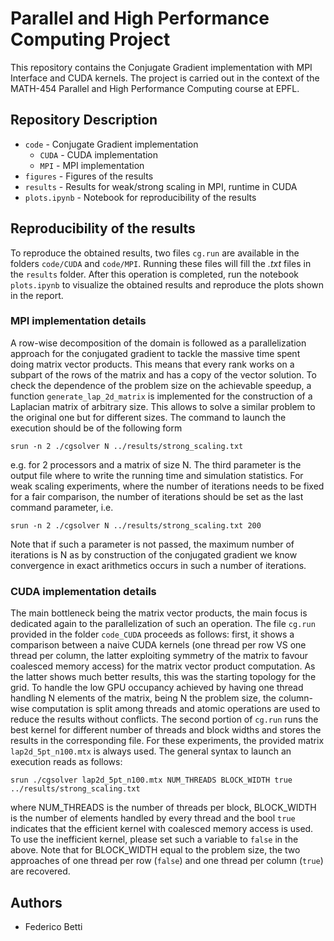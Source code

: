 # Parallel and High Performance Computing Project

This repository contains the Conjugate Gradient
implementation with MPI Interface and CUDA kernels. The
project is carried out in the context of the
MATH-454 Parallel and High Performance Computing course at EPFL.

## Repository Description
- `code` - Conjugate Gradient implementation
  - `CUDA` - CUDA implementation
  - `MPI` - MPI implementation
- `figures` - Figures of the results
- `results` - Results for weak/strong scaling in MPI, runtime in CUDA
- `plots.ipynb` - Notebook for reproducibility of the results 

## Reproducibility of the results
To reproduce the obtained results, two files `cg.run` are available in the folders
`code/CUDA` and `code/MPI`. Running these files will fill the _.txt_ files
in the `results` folder. After this operation is completed, run the notebook
`plots.ipynb` to visualize the obtained results and reproduce the plots
shown in the report.

### MPI implementation details
A row-wise decomposition of the domain is followed as a parallelization
approach for the conjugated gradient to tackle the massive time spent doing
matrix vector products. This means that every rank works on a subpart of the rows of the matrix
and has a copy of the vector solution. To check the dependence of the problem
size on the achievable speedup, a function `generate_lap_2d_matrix` is implemented
for the construction of a Laplacian matrix of arbitrary size. This allows to
solve a similar problem to the original one but for different sizes. The command to launch
the execution should be of the following form
```
srun -n 2 ./cgsolver N ../results/strong_scaling.txt
```
e.g. for 2 processors and a matrix of size N. The third parameter is the output file where to write the running time
and simulation statistics. For weak scaling experiments, where the number of iterations needs to be fixed for a fair comparison,
the number of iterations should be set as the last command parameter, i.e.
```
srun -n 2 ./cgsolver N ../results/strong_scaling.txt 200
```
Note that if such a parameter is not passed, the maximum number of iterations is N as by
construction of the conjugated gradient we know convergence in exact arithmetics occurs in such a number of iterations.

### CUDA implementation details
The main bottleneck being the matrix vector products, the main focus is dedicated
again to the parallelization of such an operation. The file `cg.run` provided in the
folder `code_CUDA` proceeds as follows: first, it shows a comparison between
a naive CUDA kernels (one thread per row VS one thread per column, the latter exploiting
symmetry of the matrix to favour coalesced memory access) for the matrix 
vector product computation. As the latter shows much better results, this was
the starting topology for the grid. To handle the low GPU occupancy achieved
by having one thread handling N elements of the matrix, being N the problem size,
the column-wise computation is split among threads and atomic operations are used
to reduce the results without conflicts. The second portion of `cg.run` runs
the best kernel for different number of threads and block widths and stores the results
in the corresponding file. For these experiments, the provided matrix `lap2d_5pt_n100.mtx`
is always used. The general syntax to launch an execution reads as follows:
```
srun ./cgsolver lap2d_5pt_n100.mtx NUM_THREADS BLOCK_WIDTH true ../results/strong_scaling.txt
```
where NUM_THREADS is the number of threads per block, BLOCK_WIDTH is the number
of elements handled by every thread and the bool `true` indicates that the
efficient kernel with coalesced memory access is used. To use the inefficient kernel,
please set such a variable to `false` in the above. Note that for BLOCK_WIDTH equal to the problem size,
the two approaches of one thread per row (`false`) and one thread per column (`true`) are recovered.

## Authors
- Federico Betti
